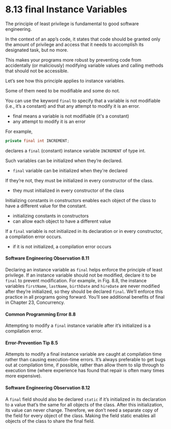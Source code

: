 # 8.13 final Instance Variables
The principle of least privilege is fundamental to good software engineering. 


In the context of an app’s code, it states that code should be granted only the amount of privilege
and access that it needs to accomplish its designated task, but no more. 



This makes your
programs more robust by preventing code from accidentally (or maliciously) modifying
variable values and calling methods that should not be accessible.



Let’s see how this principle applies to instance variables.


Some of them need to be modifiable and some do not. 


You can use the keyword `final` to specify that a variable is
not modifiable (i.e., it’s a constant) and that any attempt to modify it is an error. 

- final means a variable is not modifiable (it's a constant)
- any attempt to modify it is an error


For example,

```java
private final int INCREMENT;
```

declares a `final` (constant) instance variable `INCREMENT` of type int. 


Such variables can be initialized when they’re declared. 

- `final` variable can be initialized when they're declared


If they’re not, they must be initialized in every constructor of the class. 

- they must initialized in every constructor of the class 


Initializing constants in constructors enables each object of the class to have
a different value for the constant. 

- initializing constants in constructors
- can allow each object to have a different value


If a `final` variable is not initialized in its declaration or in every constructor, a compilation error occurs.

- if it is not initialized, a compilation error occurs


#### Software Engineering Observation 8.11
Declaring an instance variable as `final` helps enforce the principle of least privilege. If an
instance variable should not be modified, declare it to be `final` to prevent modification.
For example, in Fig. 8.8, the instance variables `firstName`, `lastName`, `birthDate` and
`hireDate` are never modified after they’re initialized, so they should be declared `final`.
We’ll enforce this practice in all programs going forward. You’ll see additional benefits of
final in Chapter 23, Concurrency.

#### Common Programming Error 8.8
Attempting to modify a `final` instance variable after it’s initialized is a compilation error.


#### Error-Prevention Tip 8.5
Attempts to modify a final instance variable are caught at compilation time rather than
causing execution-time errors. It’s always preferable to get bugs out at compilation time,
if possible, rather than allow them to slip through to execution time (where experience has
found that repair is often many times more expensive).


#### Software Engineering Observation 8.12
A `final` field should also be declared `static` if it’s initialized in its declaration to a value
that’s the same for all objects of the class. After this initialization, its value can never
change. Therefore, we don’t need a separate copy of the field for every object of the class.
Making the field static enables all objects of the class to share the final field.




